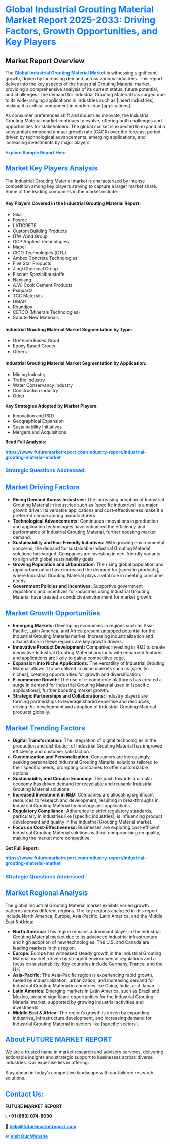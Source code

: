 <h1 style="color: #007BFF;">Global Industrial Grouting Material Market Report 2025-2033: Driving Factors, Growth Opportunities, and Key Players</h1>

<section id="overview">
<h2>Market Report Overview</h2>
<p>The <a href="https://www.futuremarketreport.com/industry-report/industrial-grouting-material-market" style="color: #007BFF; text-decoration: none;"><strong>Global Industrial Grouting Material Market</strong></a> is witnessing significant growth, driven by increasing demand across various industries. This report delves into the key aspects of the Industrial Grouting Material market, providing a comprehensive analysis of its current status, future potential, and challenges. The demand for Industrial Grouting Material has surged due to its wide-ranging applications in industries such as [insert industries], making it a critical component in modern-day [applications].</p>
<p>As consumer preferences shift and industries innovate, the Industrial Grouting Material market continues to evolve, offering both challenges and opportunities for stakeholders. The global market is expected to expand at a substantial compound annual growth rate (CAGR) over the forecast period, driven by technological advancements, emerging applications, and increasing investments by major players.</p>
</section>

<section id="overview">
<p><a href="https://www.futuremarketreport.com/request-sample/reportId=58810" style="color: #007BFF; text-decoration: none;"><strong>Explore Sample Report Here</strong></a></p>
</section>

<section id="key-players">
<h2 style="color: #007BFF;">Market Key Players Analysis</h2>
<p>The Industrial Grouting Material market is characterized by intense competition among key players striving to capture a larger market share. Some of the leading companies in the market include:</p>
<h4>Key Players Covered in the Industrial Grouting Material Report:</h4>
<ul><li>Sika</li><li>Fosroc</li><li>LATICRETE</li><li>Custom Building Products</li><li>ITW Wind Group</li><li>GCP Applied Technologies</li><li>Mapei</li><li>CICO Technologies (CTL)</li><li>Ambex Concrete Technologies</li><li>Five Star Products</li><li>Jinqi Chemical Group</li><li>Fischer Spezialbaustoffe</li><li>Nanjiang</li><li>A.W. Cook Cement Products</li><li>Psiquartz</li><li>TCC Materials</li><li>DMAR</li><li>Roundjoy</li><li>CETCO (Minerals Technologies)</li><li>Sobute New Materials</li></ul>
<h4>Industrial Grouting Material Market Segmentation by Type:</h4>
<ul><li>Urethane Based Grout</li><li>Epoxy Based Grouts</li><li>Others</li></ul>

<h4>Industrial Grouting Material Market Segmentation by Application:</h4>
<ul><li>Mining Industry</li><li>Traffic Industry</li><li>Water Conservancy Industry</li><li>Construction Industry</li><li>Other</li></ul>
<p><strong>Key Strategies Adopted by Market Players:</strong></p>
<ul>
<li>Innovation and R&D</li>
<li>Geographical Expansion</li>
<li>Sustainability Initiatives</li>
<li>Mergers and Acquisitions</li>
</ul>
</section>

<section>
<p><strong>Read Full Analysis: </strong></p><a href="https://www.futuremarketreport.com/industry-report/industrial-grouting-material-market" style="color: #007BFF; text-decoration: none;"><strong>https://www.futuremarketreport.com/industry-report/industrial-grouting-material-market</strong></a>
<h3 style="color: #007BFF;">Strategic Questions Addressed:</h3>
</section>

<section id="driving-factors">
<h2 style="color: #007BFF;">Market Driving Factors</h2>
<ul>
<li><strong>Rising Demand Across Industries:</strong> The increasing adoption of Industrial Grouting Material in industries such as [specific industries] is a major growth driver. Its versatile applications and cost-effectiveness make it a preferred choice among manufacturers.</li>
<li><strong>Technological Advancements:</strong> Continuous innovations in production and application technologies have enhanced the efficiency and performance of Industrial Grouting Material, further boosting market demand.</li>
<li><strong>Sustainability and Eco-Friendly Initiatives:</strong> With growing environmental concerns, the demand for sustainable Industrial Grouting Material solutions has surged. Companies are investing in eco-friendly variants to align with global sustainability goals.</li>
<li><strong>Growing Population and Urbanization:</strong> The rising global population and rapid urbanization have increased the demand for [specific products], where Industrial Grouting Material plays a vital role in meeting consumer needs.</li>
<li><strong>Government Policies and Incentives:</strong> Supportive government regulations and incentives for industries using Industrial Grouting Material have created a conducive environment for market growth.</li>
</ul>
</section>

<section id="growth-opportunities">
<h2 style="color: #007BFF;">Market Growth Opportunities</h2>
<ul>
<li><strong>Emerging Markets:</strong> Developing economies in regions such as Asia-Pacific, Latin America, and Africa present untapped potential for the Industrial Grouting Material market. Increasing industrialization and urbanization in these regions are key growth drivers.</li>
<li><strong>Innovative Product Development:</strong> Companies investing in R&D to create innovative Industrial Grouting Material products with enhanced features and applications are likely to gain a competitive edge.</li>
<li><strong>Expansion into Niche Applications:</strong> The versatility of Industrial Grouting Material allows it to be utilized in niche markets such as [specific niches], creating opportunities for growth and diversification.</li>
<li><strong>E-commerce Growth:</strong> The rise of e-commerce platforms has created a surge in demand for Industrial Grouting Material used in [specific applications], further boosting market growth.</li>
<li><strong>Strategic Partnerships and Collaborations:</strong> Industry players are forming partnerships to leverage shared expertise and resources, driving the development and adoption of Industrial Grouting Material products globally.</li>
</ul>
</section>

<section id="trending-factors">
<h2 style="color: #007BFF;">Market Trending Factors</h2>
<ul>
<li><strong>Digital Transformation:</strong> The integration of digital technologies in the production and distribution of Industrial Grouting Material has improved efficiency and customer satisfaction.</li>
<li><strong>Customization and Personalization:</strong> Consumers are increasingly seeking personalized Industrial Grouting Material solutions tailored to their specific needs, prompting companies to offer customizable options.</li>
<li><strong>Sustainability and Circular Economy:</strong> The push towards a circular economy has driven demand for recyclable and reusable Industrial Grouting Material solutions.</li>
<li><strong>Increased Investment in R&D:</strong> Companies are allocating significant resources to research and development, resulting in breakthroughs in Industrial Grouting Material technology and applications.</li>
<li><strong>Regulatory Compliance:</strong> Adherence to strict regulatory standards, particularly in industries like [specific industries], is influencing product development and quality in the Industrial Grouting Material market.</li>
<li><strong>Focus on Cost-Effectiveness:</strong> Businesses are exploring cost-efficient Industrial Grouting Material solutions without compromising on quality, making the market more competitive.</li>
</ul>
</section>

<section>
<p><strong>Get Full Report: </strong></p><a href="https://www.futuremarketreport.com/industry-report/industrial-grouting-material-market" style="color: #007BFF; text-decoration: none;"><strong>https://www.futuremarketreport.com/industry-report/industrial-grouting-material-market</strong></a>
<h3 style="color: #007BFF;">Strategic Questions Addressed:</h3>
</section>


<section id="regional-analysis">
<h2 style="color: #007BFF;">Market Regional Analysis</h2>
<p>The global Industrial Grouting Material market exhibits varied growth patterns across different regions. The key regions analyzed in this report include North America, Europe, Asia-Pacific, Latin America, and the Middle East & Africa:</p>
<ul>
<li><strong>North America:</strong> This region remains a dominant player in the Industrial Grouting Material market due to its advanced industrial infrastructure and high adoption of new technologies. The U.S. and Canada are leading markets in this region.</li>
<li><strong>Europe:</strong> Europe has witnessed steady growth in the Industrial Grouting Material market, driven by stringent environmental regulations and a focus on sustainability. Key countries include Germany, France, and the U.K.</li>
<li><strong>Asia-Pacific:</strong> The Asia-Pacific region is experiencing rapid growth, fueled by industrialization, urbanization, and increasing demand for Industrial Grouting Material in countries like China, India, and Japan.</li>
<li><strong>Latin America:</strong> Emerging markets in Latin America, such as Brazil and Mexico, present significant opportunities for the Industrial Grouting Material market, supported by growing industrial activities and investments.</li>
<li><strong>Middle East & Africa:</strong> The region’s growth is driven by expanding industries, infrastructure development, and increasing demand for Industrial Grouting Material in sectors like [specific sectors].</li>
</ul>
</section>

<footer>
<h2 style="color: #007BFF;">About FUTURE MARKET REPORT</h2>
<p>We are a trusted name in market research and advisory services, delivering actionable insights and strategic support to businesses across diverse industries. Our expertise lies in offering:</p>

<p>Stay ahead in today’s competitive landscape with our tailored research solutions.</p>

<h2 style="color: #007BFF;">Contact Us:</h2>
<p><strong>FUTURE MARKET REPORT</strong></p>
<p>📞 <strong>+91 (883) 074-8030</strong></p>
<p>📧 <strong><a href="mailto:help@futuremarketreport.com" style="color: #007BFF;">help@futuremarketreport.com</a></strong></p>
<p>🌐 <strong><a href="https://www.futuremarketreport.com/" style="color: #007BFF;">Visit Our Website</a></strong></p>
</footer>